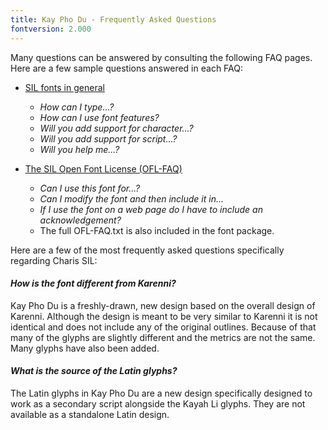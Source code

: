 ```yaml
---
title: Kay Pho Du - Frequently Asked Questions
fontversion: 2.000
---
```


Many questions can be answered by consulting the following FAQ pages. Here are a few sample questions answered in each FAQ:

- [SIL fonts in general](https://software.sil.org/fonts/faq)
    - *How can I type...?*
    - *How can I use font features?*
    - *Will you add support for character...?*
    - *Will you add support for script...?*
    - *Will you help me...?*

- [The SIL Open Font License (OFL-FAQ)](https://scripts.sil.org/OFL-FAQ_web)
    - *Can I use this font for...?*
    - *Can I modify the font and then include it in...*
    - *If I use the font on a web page do I have to include an acknowledgement?*
    - The full OFL-FAQ.txt is also included in the font package.

Here are a few of the most frequently asked questions specifically regarding Charis SIL:

#### *How is the font different from Karenni?*

Kay Pho Du is a freshly-drawn, new design based on the overall design of Karenni. Although the design is meant to be very similar to Karenni it is not identical and does not include any of the original outlines. Because of that many of the glyphs are slightly different and the metrics are not the same. Many glyphs have also been added. 

#### *What is the source of the Latin glyphs?*

The Latin glyphs in Kay Pho Du are a new design specifically designed to work as a secondary script alongside the Kayah Li glyphs. They are not available as a standalone Latin design.

